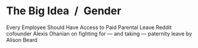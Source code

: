 # The Big Idea / Gender

Every Employee Should Have Access to Paid Parental Leave Reddit cofounder Alexis Ohanian on fighting for — and taking — paternity leave by Alison Beard